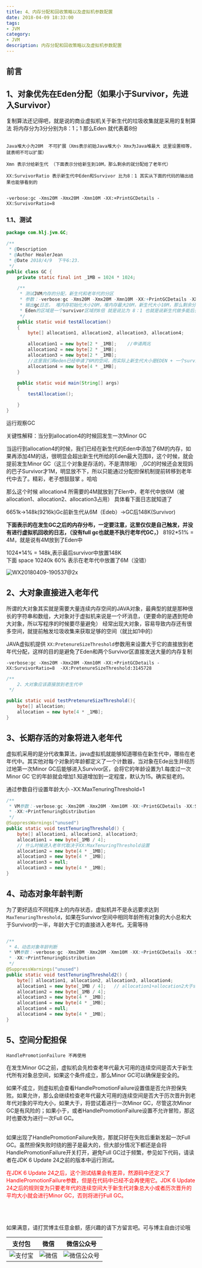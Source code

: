 ```yaml
---
title: 4、内存分配和回收策略以及虚拟机参数配置
date: 2018-04-09 18:33:00
tags: 
- JVM
category: 
- JVM
description: 内存分配和回收策略以及虚拟机参数配置
---
```

<!-- image url 
https://raw.githubusercontent.com/HealerJean/HealerJean.github.io/master/blogImages
　　首行缩进
<font color="red">  </font>
-->

## 前言


## 1、对象优先在Eden分配（如果小于Survivor，先进入Survivor）

复制算法还记得吧，就是说的商业虚拟机关于新生代的垃圾收集就是采用的复制算法 将内存分为3分分别为8：1；1 那么Eden 就代表着8份


```

Java堆大小为20M  不可扩展（Xms表示初始Java堆大小 Xmx为Java堆最大 这里设置相等，就表明不可以扩展） 

Xmn 表示分给新生代 （下面表示分给新生到10M，那么剩余的就分配给了老年代）

XX:SurvivorRatio 表示新生代中Eden和Survivor 比为8：1 其实从下面的代码的输出结果也能够看到的


-verbose:gc -Xms20M -Xmx20M -Xmn10M -XX:+PrintGCDetails -XX:SurvivorRatio=8

```
### 1.1、测试


```java
package com.hlj.jvm.GC;

/**
 * @Description
 * @Author HealerJean
 * @Date 2018/4/9  下午6:23.
 */
public class GC {
    private static final int _1MB = 1024 * 1024;

    /**
     * 测试JVM内存的分配，新生代和老年代的分区
     * 参数：-verbose:gc -Xms20M -Xmx20M -Xmn10M -XX:+PrintGCDetails -XX:SurvivorRatio=8
     * 输出gc日志， 堆内存初始化大小20M，堆内存最大20M，新生代大小10M，那么剩余分配给老年代就是10M， 输出GC的详细日志，
     * Eden的区域是一个survivor区域的8倍 就是说比为 8：1 也就是说新生代做多能后去到 8M
     */
    public static void testAllocation()
    {
        byte[] allocation1, allocation2, allocation3, allocation4;

        allocation1 = new byte[2 * _1MB];    //申请两兆
        allocation2 = new byte[2 * _1MB];
        allocation3 = new byte[2 * _1MB];
        //这里我们再eden已经申请了6M的空间，而实际上新生代大小是EDEN + 一个survivor Eden=8M survivor两块分别1M（因为复制算法的原因）
        allocation4 = new byte[4 * _1MB];
    }

    public static void main(String[] args)
    {
        testAllocation();

    }
}

```
运行观察GC


关键性解释：当分到allocation4的时候回发生一次Minor GC

当运行到allocation4的时候，我们已经在新生代的Eden中添加了6M的内存，如果再添加4M的话，很明显会超出新生代所给的Eden最大范围8，这个时候，就会提前发生Minor GC（这三个对象是存活的，不是清除哦） ,GC的时候还会发现妈的巴子Survivor才1M，明显放不下，所以只能通过分配担保机制提前转移到老年代中去了。精彩，老子想鼓鼓掌 。哈哈

那么这个时候 allocation4 所需要的4M就放到了Elen中，老年代中放6M（被allocation1、allocation2、allocation3占用） 具体看下面日志就知道了

6651k->148k(9216k)Gc前新生代从6M（Edeb）->GC后148K(Survivor)

**下面表示的在发生GC之后的内存分布，一定要注意，这里仅仅是自己触发，并没有进行虚拟机回收的日志，（没有full gc也就是不执行老年代GC，）**
8192*51% = 4M，就是说有4M放到了Eden中 <br/>

1024*14% = 148k,表示最后survivor中放置148K<br/>
下面 space 10240k 60% 表示在老年代中放置了6M（没错）


![WX20180409-190537@2x](https://raw.githubusercontent.com/HealerJean/HealerJean.github.io/master/blogImages/WX20180409-190537@2x.png)



## 2、大对象直接进入老年代


所谓的大对象其实就是需要大量连续内存空间的JAVA对象，最典型的就是那种很长的字符串和数组，大对象对于虚拟机来说是一个坏消息，（更要命的是遇到短命大对象，所以写程序的时候要尽量避免） 经常出现大对象，容易导致内存还有很多空间，就提前触发垃圾收集来获取足够的空间（就比如1中的）

JAVA虚拟机提供 `XX:PretenureSizeThreshold`参数用来设置大于它的直接放到老年代分配，这样的目的是避免了Eden和两个Survivor区直接发送大量的内存复制


```
-verbose:gc -Xms20M -Xmx20M -Xmn10M -XX:+PrintGCDetails -XX:SurvivorRatio=8  -XX:PretenureSizeThreshold:3145728
```

```java
/**
    2、大对象应该直接放到老生代中
 */

public static void testPretenureSizeThreshold(){
    byte[] allocation;
    allocation = new byte[4 * _1MB];
}


```
## 3、长期存活的对象将进入老年代

虚拟机采用的是分代收集算法，java虚拟机就能够知道哪些在新生代中，哪些在老年代中。其实他对每个对象的年龄都定义了一个计数器，当对象在Ede出生并经历过地第一次Minor GC后能够进入Survivor区，会将它的年龄设置为1.每度过一次Minor GC 它的年龄就会增加1.知道增加到一定程度，默认为15。确实挺老的。

通过参数自行设置年龄大小 -XX:MaxTenuringThreshold=1


```java
/**
 * VM参数：-verbose:gc -Xms20M -Xmx20M -Xmn10M -XX:+PrintGCDetails -XX:SurvivorRatio=8 -XX:MaxTenuringThreshold=1
 * -XX:+PrintTenuringDistribution
 */
@SuppressWarnings("unused")
public static void testTenuringThreshold() {
    byte[] allocation1, allocation2, allocation3;
    allocation1 = new byte[_1MB / 4];
    // 什么时候进入老年代取决于XX:MaxTenuringThreshold设置
    allocation2 = new byte[4 * _1MB];
    allocation3 = new byte[4 * _1MB];
    allocation3 = null;
    allocation3 = new byte[4 * _1MB];
}

```


## 4、动态对象年龄判断

为了更好适应不同程序上的内存状态，虚拟机并不是永远要求达到`MaxTenuringThreshold`，如果在Survivor空间中相同年龄所有对象的大小总和大于Survivor的一半，年龄大于它的直接进入老年代。无需等待


```java

/**
 * 4、动态对象年龄判断
 * VM参数：-verbose:gc -Xms20M -Xmx20M -Xmn10M -XX:+PrintGCDetails -XX:SurvivorRatio=8 -XX:MaxTenuringThreshold=15
 * -XX:+PrintTenuringDistribution
 */
@SuppressWarnings("unused")
public static void testTenuringThreshold2() {
    byte[] allocation1, allocation2, allocation3, allocation4;
    allocation1 = new byte[_1MB / 4];   // allocation1+allocation2大于survivo空间一半
    allocation2 = new byte[_1MB / 4];
    allocation3 = new byte[4 * _1MB];
    allocation4 = new byte[4 * _1MB];
    allocation4 = null;
    allocation4 = new byte[4 * _1MB];
}


```

## 5、空间分配担保 

```
HandlePromotionFailure 不再使用
```

在发生Minor GC之前，虚拟机会先检查老年代最大可用的连续空间是否大于新生代所有对象总空间，如果这个条件成立，那么Minor GC可以确保是安全的。<br/>

如果不成立，则虚拟机会查看HandlePromotionFailure设置值是否允许担保失败。如果允许，那么会继续检查老年代最大可用的连续空间是否大于历次晋升到老年代对象的平均大小，如果大于，将尝试着进行一次Minor GC，尽管这次Minor GC是有风险的；如果小于，或者HandlePromotionFailure设置不允许冒险，那这时也要改为进行一次Full GC。

<br/>
如果出现了HandlePromotionFailure失败，那就只好在失败后重新发起一次Full GC。虽然担保失败时绕的圈子是最大的，但大部分情况下都还是会将HandlePromotionFailure开关打开，避免Full GC过于频繁，参见如下代码，请读者在JDK 6 Update 24之前的版本中运行测试。
<br/>

<font color="red"> 在JDK 6 Update 24之后，这个测试结果会有差异，然源码中还定义了HandlePromotionFailure参数，但是在代码中已经不会再使用它。JDK 6 Update 24之后的规则变为只要老年代的连续空间大于新生代对象总大小或者历次晋升的平均大小就会进行Minor GC，否则将进行Full GC。 </font>



<br/><br/><br/>
如果满意，请打赏博主任意金额，感兴趣的请下方留言吧。可与博主自由讨论哦

|支付包 | 微信|微信公众号|
|:-------:|:-------:|:------:|
|![支付宝](https://raw.githubusercontent.com/HealerJean/HealerJean.github.io/master/assets/img/tctip/alpay.jpg) | ![微信](https://raw.githubusercontent.com/HealerJean/HealerJean.github.io/master/assets/img/tctip/weixin.jpg)|![微信公众号](https://raw.githubusercontent.com/HealerJean/HealerJean.github.io/master/assets/img/my/qrcode_for_gh_a23c07a2da9e_258.jpg)|




<!-- Gitalk 评论 start  -->

<link rel="stylesheet" href="https://unpkg.com/gitalk/dist/gitalk.css">
<script src="https://unpkg.com/gitalk@latest/dist/gitalk.min.js"></script> 
<div id="gitalk-container"></div>    
 <script type="text/javascript">
    var gitalk = new Gitalk({
		clientID: `1d164cd85549874d0e3a`,
		clientSecret: `527c3d223d1e6608953e835b547061037d140355`,
		repo: `HealerJean.github.io`,
		owner: 'HealerJean',
		admin: ['HealerJean'],
		id: 'HWVJQwNNLpJ2XsQH',
    });
    gitalk.render('gitalk-container');
</script> 

<!-- Gitalk end -->

